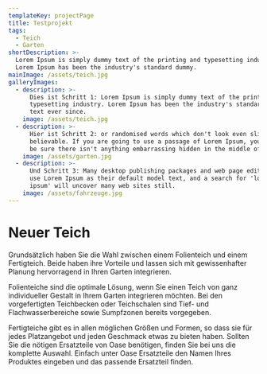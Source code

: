 ```yaml
---
templateKey: projectPage
title: Testprojekt
tags:
  - Teich
  - Garten
shortDescription: >-
  Lorem Ipsum is simply dummy text of the printing and typesetting industry.
  Lorem Ipsum has been the industry's standard dummy.
mainImage: /assets/teich.jpg
galleryImages:
  - description: >-
      Dies ist Schritt 1: Lorem Ipsum is simply dummy text of the printing and
      typesetting industry. Lorem Ipsum has been the industry's standard dummy
      text ever since.
    image: /assets/teich.jpg
  - description: >-
      Hier ist Schritt 2: or randomised words which don't look even slightly
      believable. If you are going to use a passage of Lorem Ipsum, you need to
      be sure there isn't anything embarrassing hidden in the middle of text.
    image: /assets/garten.jpg
  - description: >-
      Und Schritt 3: Many desktop publishing packages and web page editors now
      use Lorem Ipsum as their default model text, and a search for 'lorem
      ipsum' will uncover many web sites still.
    image: /assets/fahrzeuge.jpg
---
```

# Neuer Teich

Grundsätzlich haben Sie die Wahl zwischen einem Folienteich und einem Fertigteich. Beide haben ihre Vorteile und lassen sich mit gewissenhafter Planung hervorragend in Ihren Garten integrieren.

Folienteiche sind die optimale Lösung, wenn Sie einen Teich von ganz individueller Gestalt in Ihrem Garten integrieren möchten. Bei den vorgefertigten Teichbecken oder Teichschalen sind Tief- und Flachwasserbereiche sowie Sumpfzonen bereits vorgegeben.

Fertigteiche gibt es in allen möglichen Größen und Formen, so dass sie für jedes Platzangebot und jeden Geschmack etwas zu bieten haben. Sollten Sie die nötigen Ersatzteile von Oase benötigen, finden Sie bei uns die komplette Auswahl. Einfach unter Oase Ersatzteile den Namen Ihres Produktes eingeben und das passende Ersatzteil finden.
